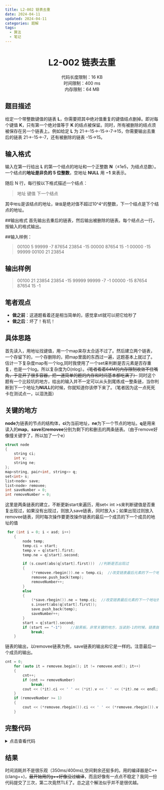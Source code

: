 ```yaml
---
title: L2-002 链表去重
date: 2024-04-11
updated: 2024-04-11
categories: 题解
tags:
  - 算法
  - 笔记
---
```


# <center>L2-002 链表去重</center>
<center>代码长度限制：16 KB</center>
<center>时间限制：400 ms </center>
<center>内存限制：64 MB</center>

## 题目描述
给定一个带整数键值的链表 **L**，你需要把其中绝对值重复的键值结点删掉。即对每个键值 **K**，只有第一个绝对值等于 **K** 的结点被保留。同时，所有被删除的结点须被保存在另一个链表上。例如给定 **L** 为 21→-15→-15→-7→15，你需要输出去重后的链表 21→-15→-7，还有被删除的链表 -15→15。

## 输入格式
输入在第一行给出 **L** 的第一个结点的地址和一个正整数 **N**（≤1e5，为结点总数）。一个结点的**地址是非负的 5 位整数**，空地址 **NULL** 用 **−1** 来表示。

随后 N 行，每行按以下格式描述一个结点：
>地址 键值 下一个结点
>
其中`地址`是该结点的地址，`键值`是绝对值不超过10^4^的整数，下一个结点是下个结点的地址。

##输出格式
首先输出去重后的链表，然后输出被删除的链表。每个结点占一行，按输入的格式输出。

##输入样例：
>00100 5
99999 -7 87654
23854 -15 00000
87654 15 -1
00000 -15 99999
00100 21 23854
>

## 输出样例
>00100 21 23854
23854 -15 99999
99999 -7 -1
00000 -15 87654
87654 15 -1
>
## 笔者观点
* **做之前**：这道题看着还是相当简单的，感觉拿stl就可以把它给秒了
* **做之后**：坏了！有坑！

## 具体思路

首先读入，用地址找键值，用一个map来存太合适不过了。然后建立两个链表，一个存留下的，一个存删除的，把map里面的东西过一遍，这题基本上就过了。估计一下复杂度map有一个log,同时我使用了一个set来判断是否元素是否存重复，也是一个log。所以复杂度为O(nlog）。~~（笔者看着64M的内存限制收敛不住嘴角，于是开了很多容器，把一道简单的题的内存和时间基本都吃满了）~~
同时这个题有一个比较坑的地方，给出的输入并不一定可以从头到尾练成一整条链，当你判断到下一个地址为**NULL**的时候，你就知道你该停下来了。（笔者因为这一点死死卡在测试点一，以泪洗面）

## 关键的地方
**node**为链表的节点的结构体，**ci**为当前地址，**ne**为下一个节点的地址。**q**是用来读入的**map**。**save**和**removee**分别为剩下的和删去的两条链表。（由于remove好像撞关键字了，所以加了一个e）
```cpp
struct node
{
    string ci;
    int v;
    string ne;
};
map<string, pair<int, string>> q;
set<int> s;
list<node> save;
list<node> removee;
int saveNumber = 0;
int removeNumber = 0;
```
这里是两条链表的建立，不断更新start来遍历，用set< int >s来判断键值是否重复出现过，如果没有出现过，则放入save链表，同时放入s；如果出现过则放入removee链表，同时每次操作要更改操作链表的最后一个成员的下一个成员的地址的值
```cpp
 for (int i = 0; i < asd; i++)
    {
        node temp;
        temp.ci = start;
        temp.v = q[start].first;
        temp.ne = q[start].second;

        if (s.count(abs(q[start].first)))  //判断是否出现过
        {
            (*removee.rbegin()).ne = temp.ci;  //改变链表最后元素的下一个地址的值
            removee.push_back(temp);      
            removeNumber++;
        }
        else
        {
            (*save.rbegin()).ne = temp.ci;  //改变链表最后元素的下一个地址的值
            s.insert(abs(q[start].first));
            save.push_back(temp);
            saveNumber++;
        }
        start = q[start].second;
        if (start == "-1")    //敲黑板，非常关键的地方，当读到-1的时候，链表就结束了，该退出了（如果你测试点一挂了，大概也是这里的锅）
            break;
    }
```
链表的输出，以removee链表为例，save链表的输出和它是一样的。注意最后一个成员的输出。
```cpp
cnt = 0;
    for (auto it = removee.begin(); it != removee.end(); it++)
    {
        cnt++;
        if (cnt >= removeNumber)
            break;
        cout << (*it).ci << ' ' << (*it).v << ' ' << (*it).ne << endl;
    }
    if (removeNumber >= 1)
    {
        cout << (*removee.rbegin()).ci << ' ' << (*removee.rbegin()).v << " -1" << endl;
    }
```
## 完整代码
<details>
<summary>点击查看代码</summary>

```
#include <bits/stdc++.h>
using namespace std;
typedef long long ll;

struct node
{
    string ci;
    int v;
    string ne;
};
map<string, pair<int, string>> q;
set<int> s;
list<node> save;
list<node> removee;
int saveNumber = 0;
int removeNumber = 0;

int main()
{
    ios::sync_with_stdio(false);
    cin.tie(0);
    cout.tie(0);

    int asd;
    string start;
    cin >> start >> asd;
    for (int i = 0; i < asd; i++)
    {
        string here, there;
        int value;
        cin >> here >> value >> there;
        q[here].first = value;
        q[here].second = there;
    }

    for (int i = 0; i < asd; i++)
    {
        node temp;
        temp.ci = start;
        temp.v = q[start].first;
        temp.ne = q[start].second;

        if (s.count(abs(q[start].first)))
        {
            (*removee.rbegin()).ne = temp.ci;
            removee.push_back(temp);
            removeNumber++;
        }
        else
        {
            (*save.rbegin()).ne = temp.ci;
            s.insert(abs(q[start].first));
            save.push_back(temp);
            saveNumber++;
        }
        start = q[start].second;
        if (start == "-1")
            break;
    }

    int cnt = 0;
    // cout << "save" << endl;

    for (auto it = save.begin(); it != save.end(); it++)
    {
        cnt++;
        if (cnt >= saveNumber)
            break;
        cout << (*it).ci << ' ' << (*it).v << ' ' << (*it).ne << endl;
    }
    if (saveNumber >= 1)
    {
        cout << (*save.rbegin()).ci << ' ' << (*save.rbegin()).v << " -1" << endl;
    }

    // cout << "remove" << endl;
    cnt = 0;
    for (auto it = removee.begin(); it != removee.end(); it++)
    {
        cnt++;
        if (cnt >= removeNumber)
            break;
        cout << (*it).ci << ' ' << (*it).v << ' ' << (*it).ne << endl;
    }
    if (removeNumber >= 1)
    {
        cout << (*removee.rbegin()).ci << ' ' << (*removee.rbegin()).v << " -1" << endl;
    }

    return 0;
}
```
</details>

## 结果

时间消耗并不是很乐观（350ms/400ms),空间剩余还挺多的。用的编译器是C++ (clang++)，~~最开始用的g++好像没过编译~~，而且好像有一点点不稳定？我同一份代码提交了三次，第二次竟然TLE了。总之这个解法似乎并不是很优越。
